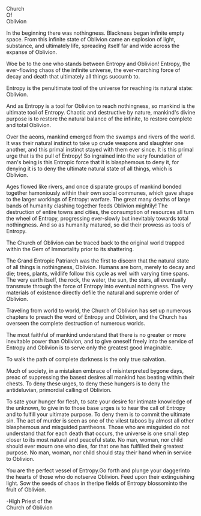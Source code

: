 
Church  <br>
Of    <br>
Oblivion <br>

In the beginning there was
nothingness. Blackness began
infinite empty space. From this
infinite state of Oblivion came an
explosion of light, substance, and
ultimately life, spreading
itself far and wide across the
expanse of Oblivion.

Woe be to the one who stands
between Entropy and Oblivion!
Entropy, the ever-flowing chaos of
the infinite universe, the
ever-marching force of decay and
death that ultimately all things
succumb to.









Entropy is the penultimate tool
of the universe for reaching
its natural state: Oblivion.

And as Entropy is a tool for Oblivion
to reach nothingness, so mankind
is the ultimate tool of Entropy.
Chaotic and destructive by
nature, mankind's divine purpose
is to restore the natural balance
of the infinite, to restore complete
and total Oblivion.


Over the aeons, mankind emerged
from the swamps and rivers of 
the world. It was their natural
instinct to take up crude weapons
and slaughter one another, and this
primal instinct stayed with them
ever since. It is this primal urge that
is the pull of Entropy! So ingrained
into the very foundation of man's
being is this Entropic force that it
is blasphemous to deny it, for
denying it is to deny the ultimate
natural state of all things, which
is Oblivion.


Ages flowed like rivers, and once
disparate groups of mankind 
bonded together hamoniously
within their own social communes,
which gave shape to the larger
workings of Entropy: warfare.
The great many deaths of large
bands of humanity clashing together
feeds Oblivion mightily! The
destruction of entire towns and
cities, the consumption of
resources all turn the wheel of
Entropy, progressing ever-slowly
but inevitably towards total
nothingness. And so as humanity
matured, so did their prowess as
tools of Entropy.










The Church of Oblivion can be traced
back to the original world trapped
within the Gem of Immortality
prior to its shattering.

The Grand Entropic Patriarch was
the first to discern that the
natural state of all things is
nothingness, Oblivion. Humans are
born, merely to decay and die; trees,
plants, wildlife follow this cycle as
well with varying time spans. The
very earth itself, the rock, the
water, the sun, the stars, all
eventually transmute through the
force of Entropy into eventual 
nothingness. The very materials
of existence directly defile the
natural and supreme order of
Oblivion.

Traveling from world to world, the
Church of Oblivion has set up
numerous chapters to preach
the word of Entropy and
Oblivion, and the Church has
overseen the complete destruction
of numerous worlds.

The most faithful of mankind
understand that there is no greater
or more inevitable power than 
Oblivion, and to give oneself
freely into the service of Entropy
and Oblivion is to serve only the
greatest good imaginable.

To walk the path of complete
darkness is the only true salvation.



Much of society, in a mistaken
embrace of misinterpreted bygone
days, preac of suppressing the
basest desires all mankind has
beating within their chests. To deny
these urges, to deny these 
hungers is to deny the antideluvian,
primordial calling of Oblivion.

To sate your hunger for flesh, to sate
your desire for intimate knowledge of
the unknown, to give in to those
base urges is to hear the call of
Entropy and to fulfill your ultimate
purpose. To deny them is to commit
the ultimate sin. The act of murder
is seen as one of the vilest taboos
by almost all other blasphemous
and misguided pantheons. Those who
are misguided do not understand
that for each death that occurs, the
universe is one small step closer to 
its most natural and peaceful state.
No man, woman, nor child should
ever mourn one who dies, for
that one has fulfilled their greatest
purpose. No man, woman, nor child
should stay their hand when in
service to Oblivion.

You are the perfect vessel of
Entropy.Go forth and plunge your 
daggerinto the hearts of those who
do notserve Oblivion. Feed upon their
extinguishing light. Sow the seeds of
chaos in theripe fields of Entropy
blossominto the fruit of Oblivion.

-High Priest of the<br>
Church of Oblivion

